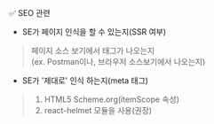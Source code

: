✅ SEO 관련
* SE가 페이지 인식을 할 수 있는지(SSR 여부)
> 페이지 소스 보기에서 태그가 나오는지<br />(ex. Postman이나, 브라우저 소스보기에서 나오는지)
* SE가 '제대로' 인식 하는지(meta 태그)
> 1. HTML5 Scheme.org(itemScope 속성) <br />
> 2. react-helmet 모듈을 사용(권장)